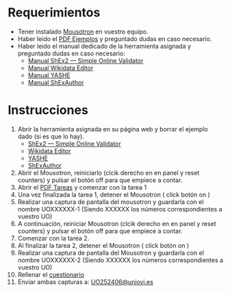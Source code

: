 # Requerimientos
- Tener instalado [Mousotron](https://www.blacksunsoftware.com/downloads.html) en vuestro equipo.
- Haber leido el [PDF Ejemplos](https://github.com/mistermboy/shex-edit-tools-experiment/blob/main/Ejemplos.pdf) y preguntado dudas en caso necesario.
- Haber leido el manual dedicado de la herramienta asignada y preguntado dudas en caso necesario:
    - [Manual ShEx2 — Simple Online Validator](https://github.com/mistermboy/shex-edit-tools-experiment/blob/main/manuales/Manual%20ShEx2-%20Simple%20Online%20Validator.pdf)
    - [Manual Wikidata Editor](https://github.com/mistermboy/shex-edit-tools-experiment/blob/main/manuales/Manual%20Wikidata%20Editor.pdf)
    - [Manual YASHE](https://github.com/mistermboy/shex-edit-tools-experiment/blob/main/manuales/Manual%20YASHE.pdf)
    - [Manual ShExAuthor](https://github.com/mistermboy/shex-edit-tools-experiment/blob/main/manuales/Manual%20ShExAuthor.pdf)
# Instrucciones
1. Abrir la herramienta asignada en su página web y borrar el ejemplo dado (si es que lo hay).
    - [ShEx2 — Simple Online Validator](http://shex.io/webapps/shex.js/doc/shex-simple.html)
    - [Wikidata Editor](https://www.wikidata.org/wiki/Special:NewEntitySchema)
    - [YASHE](https://www.weso.es/YASHE/)
    - [ShExAuthor](https://www.weso.es/shex-author/)
2. Abrir el Mousotron, reiniciarlo (clcik derecho en en panel y reset counters) y pulsar el botón off para que empiece a contar.
3. Abrir el [PDF Tareas](https://github.com/mistermboy/shex-edit-tools-experiment/blob/main/Tareas.pdf)  y comenzar con la tarea 1
4. Una vez finalizada la tarea 1, detener el Mousotron ( click botón on ) 
5. Realizar una captura de pantalla del mousotron y guardarla con el nombre UOXXXXXX-1 (Siendo XXXXXX los números correspondientes a vuestro UO)
7. A continuación, reiniciar Mousotron (clcik derecho en en panel y reset counters) y pulsar el botón off para que empiece a contar.
8. Comenzar con la tarea 2.
9. Al finalizar la tarea 2, detener el Mousotron ( click botón on ) 
10. Realizar una captura de pantalla del Mousotron y guardarla con el nombre UOXXXXXX-2 (Siendo XXXXXX los números correspondientes a vuestro UO)
11. Rellenar el [cuestionario](https://forms.gle/8qhTFGDW8twzEzoB6)
12. Enviar ambas capturas a: UO252406@uniovi.es
